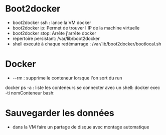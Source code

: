 # Boot2docker

- boot2docker ssh : lance la VM docker
- boot2docker ip: Permet de trouver l'IP de la machine virtuelle
- boot2docker stop: Arrête j'arrête docker
- repertoire persistant: /var/lib/boot2docker
- shell executé à chaque redémarrage : /var/lib/boot2docker/bootlocal.sh

# Docker

- --rm : supprime le conteneur lorsque l'on sort du run

docker ps -a : liste les conteneurs
se connecter avec un shell: docker exec -ti nomConteneur bash: 

# Sauvegarder les données

- dans la VM faire un partage de disque avec montage automatique 

